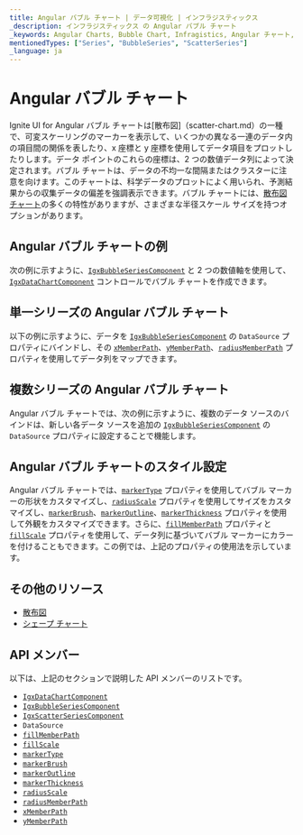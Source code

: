 ```yaml
---
title: Angular バブル チャート | データ可視化 | インフラジスティックス
_description: インフラジスティックス の Angular バブル チャート
_keywords: Angular Charts, Bubble Chart, Infragistics, Angular チャート, バブル チャート, インフラジスティックス
mentionedTypes: ["Series", "BubbleSeries", "ScatterSeries"]
_language: ja
---
```


# Angular バブル チャート

Ignite UI for Angular バブル チャートは[散布図]（scatter-chart.md）の一種で、可変スケーリングのマーカーを表示して、いくつかの異なる一連のデータ内の項目間の関係を表したり、x 座標と y 座標を使用してデータ項目をプロットしたりします。データ ポイントのこれらの座標は、2 つの数値データ列によって決定されます。バブル チャートは、データの不均一な間隔またはクラスターに注意を向けます。このチャートは、科学データのプロットによく用いられ、予測結果からの収集データの偏差を強調表示できます。バブル チャートには、[散布図チャート](scatter-chart.md#angular-散布マーカー-チャート)の多くの特性がありますが、さまざまな半径スケール サイズを持つオプションがあります。

## Angular バブル チャートの例

次の例に示すように、[`IgxBubbleSeriesComponent`]({environment:dvApiBaseUrl}/products/ignite-ui-angular/api/docs/typescript/latest/classes/igxbubbleseriescomponent.html) と 2 つの数値軸を使用して、[`IgxDataChartComponent`]({environment:dvApiBaseUrl}/products/ignite-ui-angular/api/docs/typescript/latest/classes/igxdatachartcomponent.html) コントロールでバブル チャートを作成できます。

<code-view style="height: 600px"
           data-demos-base-url="{environment:dvDemosBaseUrl}"
           iframe-src="{environment:dvDemosBaseUrl}/charts/data-chart-scatter-bubble-chart-multiple-sources"
           alt="Angular バブル チャートの例" >
</code-view>

<div class="divider--half"></div>

## 単一シリーズの Angular バブル チャート

以下の例に示すように、データを [`IgxBubbleSeriesComponent`]({environment:dvApiBaseUrl}/products/ignite-ui-angular/api/docs/typescript/latest/classes/igxbubbleseriescomponent.html) の `DataSource` プロパティにバインドし、その [`xMemberPath`]({environment:dvApiBaseUrl}/products/ignite-ui-angular/api/docs/typescript/latest/classes/igxscatterbasecomponent.html#xmemberpath)、[`yMemberPath`]({environment:dvApiBaseUrl}/products/ignite-ui-angular/api/docs/typescript/latest/classes/igxscatterbasecomponent.html#ymemberpath)、[`radiusMemberPath`]({environment:dvApiBaseUrl}/products/ignite-ui-angular/api/docs/typescript/latest/classes/igxbubbleseriescomponent.html#radiusmemberpath) プロパティを使用してデータ列をマップできます。

<code-view style="height: 600px"
           data-demos-base-url="{environment:dvDemosBaseUrl}"
           iframe-src="{environment:dvDemosBaseUrl}/charts/data-chart-scatter-bubble-chart-single-source"
           alt="単一シリーズの  Angular バブル チャート" >
</code-view>

<div class="divider--half"></div>

## 複数シリーズの Angular バブル チャート

Angular バブル チャートでは、次の例に示すように、複数のデータ ソースのバインドは、新しい各データ ソースを追加の  [`IgxBubbleSeriesComponent`]({environment:dvApiBaseUrl}/products/ignite-ui-angular/api/docs/typescript/latest/classes/igxbubbleseriescomponent.html) の `DataSource` プロパティに設定することで機能します。

<code-view style="height: 600px"
           data-demos-base-url="{environment:dvDemosBaseUrl}"
           iframe-src="{environment:dvDemosBaseUrl}/charts/data-chart-scatter-bubble-chart-multiple-sources"
           alt="複数シリーズの Angular バブル チャート" >
</code-view>

<div class="divider--half"></div>

## Angular バブル チャートのスタイル設定

Angular バブル チャートでは、[`markerType`]({environment:dvApiBaseUrl}/products/ignite-ui-angular/api/docs/typescript/latest/classes/igxmarkerseriescomponent.html#markertype) プロパティを使用してバブル マーカーの形状をカスタマイズし、[`radiusScale`]({environment:dvApiBaseUrl}/products/ignite-ui-angular/api/docs/typescript/latest/classes/igxbubbleseriescomponent.html#radiusscale) プロパティを使用してサイズをカスタマイズし、[`markerBrush`]({environment:dvApiBaseUrl}/products/ignite-ui-angular/api/docs/typescript/latest/classes/igxmarkerseriescomponent.html#markerbrush)、[`markerOutline`]({environment:dvApiBaseUrl}/products/ignite-ui-angular/api/docs/typescript/latest/classes/igxmarkerseriescomponent.html#markeroutline)、[`markerThickness`]({environment:dvApiBaseUrl}/products/ignite-ui-angular/api/docs/typescript/latest/classes/igxmarkerseriescomponent.html#markerthickness) プロパティを使用して外観をカスタマイズできます。さらに、[`fillMemberPath`]({environment:dvApiBaseUrl}/products/ignite-ui-angular/api/docs/typescript/latest/classes/igxbubbleseriescomponent.html#fillmemberpath) プロパティと [`fillScale`]({environment:dvApiBaseUrl}/products/ignite-ui-angular/api/docs/typescript/latest/classes/igxbubbleseriescomponent.html#fillscale) プロパティを使用して、データ列に基づいてバブル マーカーにカラーを付けることもできます。この例では、上記のプロパティの使用法を示しています。

<code-view style="height: 600px"
           data-demos-base-url="{environment:dvDemosBaseUrl}"
           iframe-src="{environment:dvDemosBaseUrl}/charts/data-chart-scatter-bubble-chart-styling"
           alt="Angular バブル チャートのスタイル設定" >
</code-view>

<div class="divider--half"></div>

## その他のリソース

-   [散布図](scatter-chart.md)
-   [シェープ チャート](shape-chart.md)

## API メンバー

以下は、上記のセクションで説明した API メンバーのリストです。

-   [`IgxDataChartComponent`]({environment:dvApiBaseUrl}/products/ignite-ui-angular/api/docs/typescript/latest/classes/igxdatachartcomponent.html)
-   [`IgxBubbleSeriesComponent`]({environment:dvApiBaseUrl}/products/ignite-ui-angular/api/docs/typescript/latest/classes/igxbubbleseriescomponent.html)
-   [`IgxScatterSeriesComponent`]({environment:dvApiBaseUrl}/products/ignite-ui-angular/api/docs/typescript/latest/classes/igxscatterseriescomponent.html)
-   `DataSource`
-   [`fillMemberPath`]({environment:dvApiBaseUrl}/products/ignite-ui-angular/api/docs/typescript/latest/classes/igxbubbleseriescomponent.html#fillmemberpath)
-   [`fillScale`]({environment:dvApiBaseUrl}/products/ignite-ui-angular/api/docs/typescript/latest/classes/igxbubbleseriescomponent.html#fillscale)
-   [`markerType`]({environment:dvApiBaseUrl}/products/ignite-ui-angular/api/docs/typescript/latest/classes/igxmarkerseriescomponent.html#markertype)
-   [`markerBrush`]({environment:dvApiBaseUrl}/products/ignite-ui-angular/api/docs/typescript/latest/classes/igxmarkerseriescomponent.html#markerbrush)
-   [`markerOutline`]({environment:dvApiBaseUrl}/products/ignite-ui-angular/api/docs/typescript/latest/classes/igxmarkerseriescomponent.html#markeroutline)
-   [`markerThickness`]({environment:dvApiBaseUrl}/products/ignite-ui-angular/api/docs/typescript/latest/classes/igxmarkerseriescomponent.html#markerthickness)
-   [`radiusScale`]({environment:dvApiBaseUrl}/products/ignite-ui-angular/api/docs/typescript/latest/classes/igxbubbleseriescomponent.html#radiusscale)
-   [`radiusMemberPath`]({environment:dvApiBaseUrl}/products/ignite-ui-angular/api/docs/typescript/latest/classes/igxbubbleseriescomponent.html#radiusmemberpath)
-   [`xMemberPath`]({environment:dvApiBaseUrl}/products/ignite-ui-angular/api/docs/typescript/latest/classes/igxscatterbasecomponent.html#xmemberpath)
-   [`yMemberPath`]({environment:dvApiBaseUrl}/products/ignite-ui-angular/api/docs/typescript/latest/classes/igxscatterbasecomponent.html#ymemberpath)
